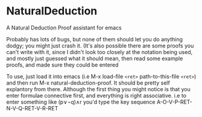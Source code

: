 # NaturalDeduction
A Natural Deduction Proof assistant for emacs

Probably has lots of bugs, but none of them should let you do anything dodgy;
you might just crash it. (It's also possible there are some proofs you can't
write with it, since I didn't look too closely at the notation being used,
and mostly just guessed what it should mean, then read some example proofs,
and made sure they could be entered

To use, just load it into emacs (i.e M-x load-file `<ret>` path-to-this-file `<ret>`)
and then run M-x natural-deduction-proof. It should be pretty self explantory from
there. Although the first thing you might notice is that you enter formulae connective
first, and everything is right associative. i.e to enter something like (p∨¬q)∧r
you'd type the key sequence A-O-V-P-RET-N-V-Q-RET-V-R-RET
